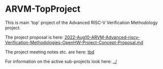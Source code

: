 # ARVM-TopProject

This is main 'top' project of the Advanced RISC-V Verification Methodology project.

The project proposal is here: [2022-Aug10-ARVM-Advanced-riscv-Verification-Methodologies-OpenHW-Project-Concept-Proposal.md](2022-Aug10-ARVM-Advanced-riscv-Verification-Methodologies-OpenHW-Project-Concept-Proposal.md)

The project meeting notes etc. are here: [tbd]()

For information on the active sub-projects look here: [../](../)





